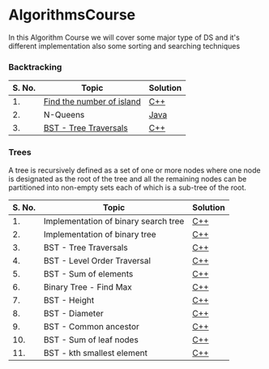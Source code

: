 # AlgorithmsCourse
In this Algorithm Course we will cover some major type of DS and it's different implementation also some sorting and searching techniques

### Backtracking
|S. No.|Topic|Solution|
|---------|--------|--------|
|1.|[Find the number of island](https://www.geeksforgeeks.org/find-number-of-islands/)|[C++](./Backtracking/No.ofIsland.cpp)|
|2.|N-Queens|[Java](./Backtracking/NQueens.java)|
|3.|[BST - Tree Traversals](https://algorithms.tutorialhorizon.com/backtracking-rat-in-a-maze-puzzle/)|[C++](./Backtracking/RatNMaze.cpp)|


### Trees
A tree is recursively defined as a set of one or more nodes where one node is designated as the root of the tree and all the remaining nodes can be partitioned into non-empty sets each of which is a sub-tree of the root.

|S. No.|Topic|Solution|
|---------|--------|--------|
|1.|Implementation of binary search tree|[C++](./Trees/BST.cpp)|
|2.|Implementation of binary tree|[C++](./Trees/BT.cpp)|
|3.|BST - Tree Traversals|[C++](./Trees/Traversals.cpp)|
|4.|BST - Level Order Traversal|[C++](./Trees/LevelOrder.cpp)|
|5.|BST - Sum of elements|[C++](./Trees/BSTSum.cpp)|
|6.|Binary Tree - Find Max|[C++](./Trees/BTMax.cpp)|
|7.|BST - Height|[C++](./Trees/BSTHeight.cpp)|
|8.|BST - Diameter|[C++](./Trees/BSTDiameter.cpp)|
|9.|BST - Common ancestor|[C++](./Trees/CommonAncestor.cpp)|
|10.|BST - Sum of leaf nodes|[C++](./Trees/BSTLeafSum.cpp)|
|11.|BST - kth smallest element|[C++](./Trees/kthSmallest.cpp)|